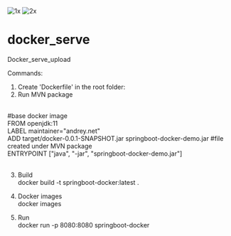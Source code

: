 ![1x](https://user-images.githubusercontent.com/47631892/147390244-ecaad7d3-061b-427f-8ac3-ca3ce842f4db.png)
![2x](https://user-images.githubusercontent.com/47631892/147390245-ac310681-9e4d-4421-93a2-28d1bd00ad83.png)



# docker_serve <br/>
Docker_serve_upload<br/>

Commands:<br/>
1. Create 'Dockerfile' in the root folder:<br/>
2. Run MVN package<br/>
<br/>
#base docker image<br/>
FROM openjdk:11<br/>
LABEL maintainer="andrey.net"<br/>
ADD target/docker-0.0.1-SNAPSHOT.jar springboot-docker-demo.jar #file created under MVN package<br/>
ENTRYPOINT ["java", "-jar", "springboot-docker-demo.jar"]<br/><br/>

3. Build<br/>
docker build -t springboot-docker:latest .<br/>

4. Docker images<br/>
docker images<br/>

5. Run<br/>
docker run -p 8080:8080 springboot-docker<br/>



